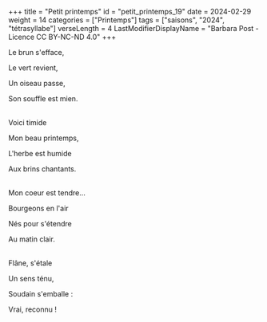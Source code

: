 +++
title = "Petit printemps"
id = "petit_printemps_19"
date = 2024-02-29
weight = 14
categories = ["Printemps"]
tags = ["saisons", "2024", "tétrasyllabe"]
verseLength = 4
LastModifierDisplayName = "Barbara Post - Licence CC BY-NC-ND 4.0"
+++

Le brun s'efface,

Le vert revient,

Un oiseau passe,

Son souffle est mien.

 \
Voici timide

Mon beau printemps,

L'herbe est humide

Aux brins chantants.

 \
Mon coeur est tendre...

Bourgeons en l'air

Nés pour s'étendre

Au matin clair.

 \
Flâne, s'étale

Un sens ténu,

Soudain s'emballe :

Vrai, reconnu !
